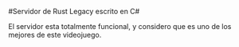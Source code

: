 #Servidor de Rust Legacy escrito en C#


El servidor esta totalmente funcional, y considero que es uno de los mejores de este videojuego.
